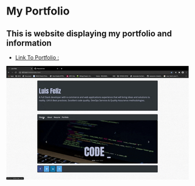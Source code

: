 # My Portfolio

## This is website displaying my portfolio and information

* [Link To Portfolio :](https://luisfeliz3.github.io/Responsive_Portfolio/)

![Portfolio demo](./giphy.gif)